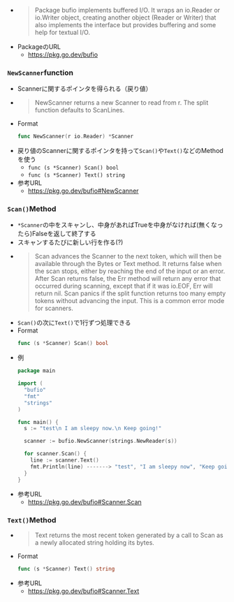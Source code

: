- > Package bufio implements buffered I/O. It wraps an io.Reader or io.Writer object, creating another object (Reader or Writer) that also implements the interface but provides buffering and some help for textual I/O.
- PackageのURL
  - https://pkg.go.dev/bufio

### `NewScanner`function
- Scannerに関するポインタを得られる（戻り値）
- > NewScanner returns a new Scanner to read from r. The split function defaults to ScanLines.
- Format
  ~~~go
  func NewScanner(r io.Reader) *Scanner
  ~~~
- 戻り値のScannerに関するポインタを持って`Scan()`や`Text()`などのMethodを使う
  - `func (s *Scanner) Scan() bool`
  - `func (s *Scanner) Text() string`
- 参考URL
  - https://pkg.go.dev/bufio#NewScanner

### `Scan()`Method
- `*Scanner`の中をスキャンし、中身があればTrueを中身がなければ(無くなったら)Falseを返して終了する
- スキャンするたびに新しい行を作る(?)
- > Scan advances the Scanner to the next token, which will then be available through the Bytes or Text method. It returns false when the scan stops, either by reaching the end of the input or an error. After Scan returns false, the Err method will return any error that occurred during scanning, except that if it was io.EOF, Err will return nil. Scan panics if the split function returns too many empty tokens without advancing the input. This is a common error mode for scanners.
- `Scan()`の次に`Text()`で1行ずつ処理できる
- Format
  ~~~go
  func (s *Scanner) Scan() bool
  ~~~
- 例
  ~~~go
  package main

  import (
    "bufio"
    "fmt"
    "strings"
  )

  func main() {
    s := "test\n I am sleepy now.\n Keep going!"

    scanner := bufio.NewScanner(strings.NewReader(s))

    for scanner.Scan() {
      line := scanner.Text()
	  fmt.Println(line) -------> "test", "I am sleepy now", "Keep going"の順で1行ずつ出力される
	}
  }

  ~~~
- 参考URL
  - https://pkg.go.dev/bufio#Scanner.Scan

### `Text()`Method
- > Text returns the most recent token generated by a call to Scan as a newly allocated string holding its bytes.
- Format
  ~~~go
  func (s *Scanner) Text() string
  ~~~
- 参考URL
  - https://pkg.go.dev/bufio#Scanner.Text